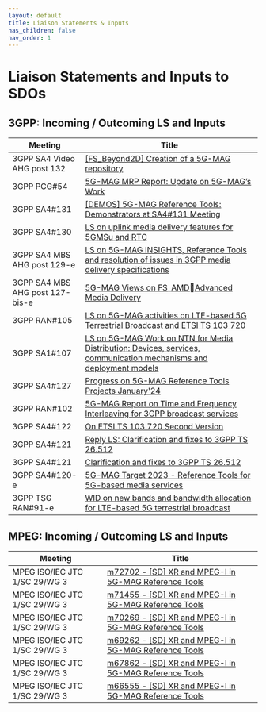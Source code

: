 ```yaml
---
layout: default
title: Liaison Statements & Inputs
has_children: false
nav_order: 1
---
```


# Liaison Statements and Inputs to SDOs

## 3GPP: Incoming / Outcoming LS and Inputs

 Meeting | Title  
 -- | --
3GPP SA4 Video AHG post 132 | [[FS_Beyond2D] Creation of a 5G-MAG repository](https://www.3gpp.org/ftp/TSG_SA/WG4_CODEC/3GPP_SA4_AHOC_MTGs/SA4_VIDEO/Docs/S4aV250048.zip)
3GPP PCG#54 | [5G-MAG MRP Report: Update on 5G-MAG’s Work](https://www.3gpp.org/ftp/PCG/PCG_54/Docs/PCG54_39.zip)
3GPP SA4#131 | [[DEMOS] 5G-MAG Reference Tools: Demonstrators at SA4#131 Meeting](https://www.3gpp.org/ftp/tsg_sa/WG4_CODEC/TSGS4_131_Geneva/Docs/S4-250224.zip)
3GPP SA4#130 | [LS on uplink media delivery features for 5GMSu and RTC](https://www.3gpp.org/ftp/TSG_SA/WG4_CODEC/TSGS4_130_Orlando/Docs/S4-241819.zip)
3GPP SA4 MBS AHG post 129-e | [LS on 5G-MAG INSIGHTS, Reference Tools and resolution of issues in 3GPP media delivery specifications](https://www.3gpp.org/ftp/TSG_SA/WG4_CODEC/3GPP_SA4_AHOC_MTGs/SA4_MBS/Docs/S4aI240158.zip)
3GPP SA4 MBS AHG post 127-bis-e | [5G-MAG Views on FS_AMDAdvanced Media Delivery](https://www.3gpp.org/ftp/TSG_SA/WG4_CODEC/3GPP_SA4_AHOC_MTGs/SA4_MBS/Docs/S4aI240158.zip)
3GPP RAN#105 | [LS on 5G-MAG activities on LTE-based 5G Terrestrial Broadcast and ETSI TS 103 720](https://www.3gpp.org/ftp/TSG_RAN/TSG_RAN/TSGR_105/Docs/RP-241721.zip)
3GPP SA1#107 | [LS on 5G-MAG Work on NTN for Media Distribution: Devices, services, communication mechanisms and deployment models](https://www.3gpp.org/ftp/Meetings_3GPP_SYNC/SA1/Inbox/S1-242336.zip)
3GPP SA4#127 | [Progress on 5G-MAG Reference Tools Projects January'24](https://www.3gpp.org/ftp/TSG_SA/WG4_CODEC/TSGS4_127_Sophia-Antipolis/Docs/S4-240311.zip)
3GPP RAN#102 | [5G-MAG Report on Time and Frequency Interleaving for 3GPP broadcast services](https://www.3gpp.org/ftp/TSG_RAN/TSG_RAN/TSGR_102/Docs/RP-232736.zip)
3GPP SA4#122 | [On ETSI TS 103 720 Second Version](https://www.3gpp.org/ftp/TSG_SA/WG4_CODEC/TSGS4_122_Athens/Docs/S4-230271.zip)
3GPP SA4#121 | [Reply LS: Clarification and fixes to 3GPP TS 26.512](https://www.3gpp.org/ftp/TSG_SA/WG4_CODEC/TSGS4_121_Toulouse/Docs/S4-221595.zip)
3GPP SA4#121 | [Clarification and fixes to 3GPP TS 26.512](https://www.3gpp.org/FTP/tsg_sa/WG4_CODEC/TSGS4_121_Toulouse/Docs/S4-221472.zip)
3GPP SA4#120-e | [5G-MAG Target 2023 - Reference Tools for 5G-based media services](https://www.3gpp.org/ftp/tsg_sa/WG4_CODEC/TSGS4_120-e/LS_IN/S4-221222.zip)
3GPP TSG RAN#91-e | [WID on new bands and bandwidth allocation for LTE-based 5G terrestrial broadcast](https://www.3gpp.org/ftp/tsg_ran/TSG_RAN/TSGR_91e/LSin/RP-210730.zip)

## MPEG: Incoming / Outcoming LS and Inputs

 Meeting | Title
 -- | --
MPEG ISO/IEC JTC 1/SC 29/WG 3 | [m72702 - [SD] XR and MPEG-I in 5G-MAG Reference Tools]()
MPEG ISO/IEC JTC 1/SC 29/WG 3 | [m71455 - [SD] XR and MPEG-I in 5G-MAG Reference Tools](https://dms.mpeg.expert/doc_end_user/current_document.php?id=97524&id_meeting=201)
MPEG ISO/IEC JTC 1/SC 29/WG 3 | [m70269 - [SD] XR and MPEG-I in 5G-MAG Reference Tools](https://dms.mpeg.expert/doc_end_user/current_document.php?id=96052&id_meeting=200)
MPEG ISO/IEC JTC 1/SC 29/WG 3 | [m69262 - [SD] XR and MPEG-I in 5G-MAG Reference Tools](https://dms.mpeg.expert/doc_end_user/current_document.php?id=94760&id_meeting=199)
MPEG ISO/IEC JTC 1/SC 29/WG 3 | [m67862 - [SD] XR and MPEG-I in 5G-MAG Reference Tools](https://dms.mpeg.expert/doc_end_user/current_document.php?id=93041&id_meeting=198)
MPEG ISO/IEC JTC 1/SC 29/WG 3 | [m66555 - [SD] XR and MPEG-I in 5G-MAG Reference Tools](https://dms.mpeg.expert/doc_end_user/current_document.php?id=91454&id_meeting=197)
